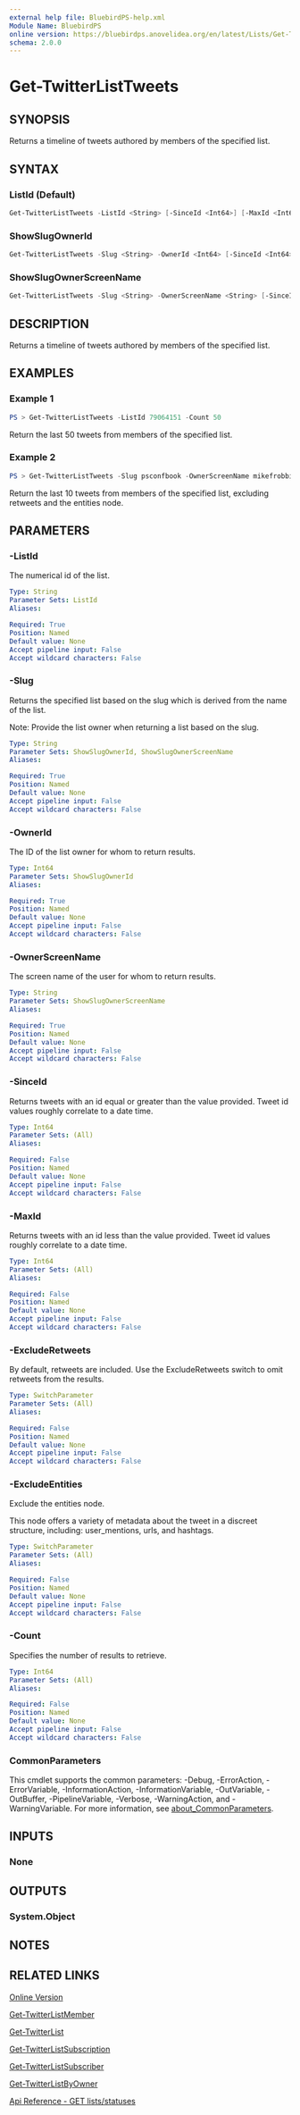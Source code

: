 ```yaml
---
external help file: BluebirdPS-help.xml
Module Name: BluebirdPS
online version: https://bluebirdps.anovelidea.org/en/latest/Lists/Get-TwitterListTweets
schema: 2.0.0
---
```


# Get-TwitterListTweets

## SYNOPSIS

Returns a timeline of tweets authored by members of the specified list.

## SYNTAX

### ListId (Default)

```powershell
Get-TwitterListTweets -ListId <String> [-SinceId <Int64>] [-MaxId <Int64>] [-ResultsPerPage <Int64>] [-ExcludeEntities] [-ExcludeRetweets] [<CommonParameters>]
```

### ShowSlugOwnerId

```powershell
Get-TwitterListTweets -Slug <String> -OwnerId <Int64> [-SinceId <Int64>] [-MaxId <Int64>] [-ResultsPerPage <Int64>] [-ExcludeEntities] [-ExcludeRetweets] [<CommonParameters>]
```

### ShowSlugOwnerScreenName

```powershell
Get-TwitterListTweets -Slug <String> -OwnerScreenName <String> [-SinceId <Int64>] [-MaxId <Int64>] [-ResultsPerPage <Int64>] [-ExcludeEntities] [-ExcludeRetweets] [<CommonParameters>]
```

## DESCRIPTION

Returns a timeline of tweets authored by members of the specified list.

## EXAMPLES

### Example 1

```powershell
PS > Get-TwitterListTweets -ListId 79064151 -Count 50
```

Return the last 50 tweets from members of the specified list.

### Example 2

```powershell
PS > Get-TwitterListTweets -Slug psconfbook -OwnerScreenName mikefrobbins -Count 10 -ExcludeEntities -ExcludeRetweets
```

Return the last 10 tweets from members of the specified list, excluding retweets and the entities node.

## PARAMETERS

### -ListId

The numerical id of the list.

```yaml
Type: String
Parameter Sets: ListId
Aliases:

Required: True
Position: Named
Default value: None
Accept pipeline input: False
Accept wildcard characters: False
```

### -Slug

Returns the specified list based on the slug which is derived from the name of the list.

Note: Provide the list owner when returning a list based on the slug.

```yaml
Type: String
Parameter Sets: ShowSlugOwnerId, ShowSlugOwnerScreenName
Aliases:

Required: True
Position: Named
Default value: None
Accept pipeline input: False
Accept wildcard characters: False
```

### -OwnerId

The ID of the list owner for whom to return results.

```yaml
Type: Int64
Parameter Sets: ShowSlugOwnerId
Aliases:

Required: True
Position: Named
Default value: None
Accept pipeline input: False
Accept wildcard characters: False
```

### -OwnerScreenName

The screen name of the user for whom to return results.

```yaml
Type: String
Parameter Sets: ShowSlugOwnerScreenName
Aliases:

Required: True
Position: Named
Default value: None
Accept pipeline input: False
Accept wildcard characters: False
```

### -SinceId

Returns tweets with an id equal or greater than the value provided. Tweet id values roughly correlate to a date time.

```yaml
Type: Int64
Parameter Sets: (All)
Aliases:

Required: False
Position: Named
Default value: None
Accept pipeline input: False
Accept wildcard characters: False
```

### -MaxId

Returns tweets with an id less than the value provided. Tweet id values roughly correlate to a date time.

```yaml
Type: Int64
Parameter Sets: (All)
Aliases:

Required: False
Position: Named
Default value: None
Accept pipeline input: False
Accept wildcard characters: False
```

### -ExcludeRetweets

By default, retweets are included. Use the ExcludeRetweets switch to omit retweets from the results.

```yaml
Type: SwitchParameter
Parameter Sets: (All)
Aliases:

Required: False
Position: Named
Default value: None
Accept pipeline input: False
Accept wildcard characters: False
```

### -ExcludeEntities

Exclude the entities node.

This node offers a variety of metadata about the tweet in a discreet structure, including: user_mentions, urls, and hashtags.

```yaml
Type: SwitchParameter
Parameter Sets: (All)
Aliases:

Required: False
Position: Named
Default value: None
Accept pipeline input: False
Accept wildcard characters: False
```

### -Count

Specifies the number of results to retrieve.

```yaml
Type: Int64
Parameter Sets: (All)
Aliases:

Required: False
Position: Named
Default value: None
Accept pipeline input: False
Accept wildcard characters: False
```

### CommonParameters

This cmdlet supports the common parameters: -Debug, -ErrorAction, -ErrorVariable, -InformationAction, -InformationVariable, -OutVariable, -OutBuffer, -PipelineVariable, -Verbose, -WarningAction, and -WarningVariable. For more information, see [about_CommonParameters](http://go.microsoft.com/fwlink/?LinkID=113216).

## INPUTS

### None

## OUTPUTS

### System.Object

## NOTES

## RELATED LINKS

[Online Version](https://bluebirdps.anovelidea.org/en/latest/Lists/Get-TwitterListTweets)

[Get-TwitterListMember](https://bluebirdps.anovelidea.org/en/latest/Lists/Get-TwitterListMember)

[Get-TwitterList](https://bluebirdps.anovelidea.org/en/latest/Lists/Get-TwitterList)

[Get-TwitterListSubscription](https://bluebirdps.anovelidea.org/en/latest/Lists/Get-TwitterListSubscription)

[Get-TwitterListSubscriber](https://bluebirdps.anovelidea.org/en/latest/Lists/Get-TwitterListSubscriber)

[Get-TwitterListByOwner](https://bluebirdps.anovelidea.org/en/latest/Lists/Get-TwitterListByOwner)

[Api Reference - GET lists/statuses](https://developer.twitter.com/en/docs/twitter-api/v1/accounts-and-users/create-manage-lists/api-reference/get-lists-statuses)
